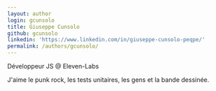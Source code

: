 ```yaml
---
layout: author
login: gcunsolo
title: Giuseppe Cunsolo
github: gcunsolo
linkedin: 'https://www.linkedin.com/in/giuseppe-cunsolo-peqpe/'
permalink: /authors/gcunsolo/
---
```

Développeur JS @ Eleven-Labs

J'aime le punk rock, les tests unitaires, les gens et la bande dessinée.
